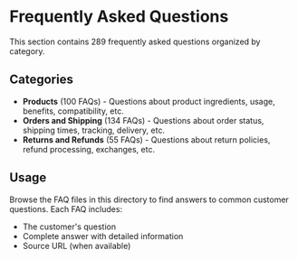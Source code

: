 # Frequently Asked Questions

This section contains 289 frequently asked questions organized by category.

## Categories

- **Products** (100 FAQs) - Questions about product ingredients, usage, benefits, compatibility, etc.
- **Orders and Shipping** (134 FAQs) - Questions about order status, shipping times, tracking, delivery, etc.
- **Returns and Refunds** (55 FAQs) - Questions about return policies, refund processing, exchanges, etc.

## Usage

Browse the FAQ files in this directory to find answers to common customer questions. Each FAQ includes:

- The customer's question
- Complete answer with detailed information
- Source URL (when available)
